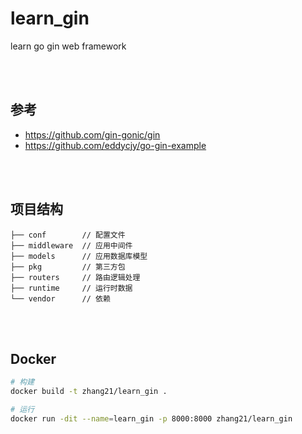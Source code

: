 # learn_gin

learn  go gin web framework


<br>
<br>


## 参考

- <https://github.com/gin-gonic/gin>
- <https://github.com/eddycjy/go-gin-example>


<br>
<br>


## 项目结构

```
├── conf        // 配置文件
├── middleware  // 应用中间件
├── models      // 应用数据库模型
├── pkg         // 第三方包
├── routers     // 路由逻辑处理
├── runtime     // 运行时数据
└── vendor      // 依赖
```


<br>
<br>


## Docker

```bash
# 构建
docker build -t zhang21/learn_gin .

# 运行
docker run -dit --name=learn_gin -p 8000:8000 zhang21/learn_gin
```
